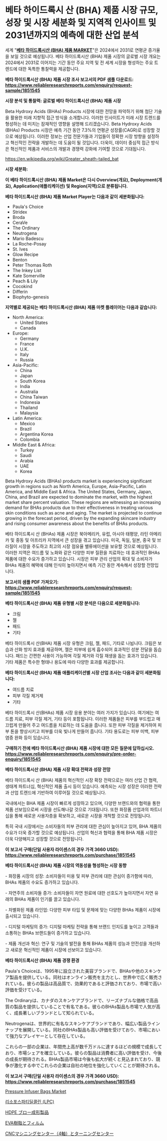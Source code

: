 <p><h1>베타 하이드록시 산 (BHA) 제품 시장 규모, 성장 및 시장 세분화 및 지역적 인사이트 및 2031년까지의 예측에 대한 산업 분석</h1></p><p>세계 "<strong><a href="https://www.reliableresearchreports.com/global-beta-hydroxy-acids-products-market-r1851545">베타 하이드록시산 (BHA) 제품 MARKET</a></strong>"은 2024에서 2031로 연평균 증가율을 보일 것으로 예상됩니다. 베타 하이드록시산 (BHA) 제품 시장의 글로벌 시장 개요는 2024에서 2031로 이어지는 기간 동안 주요 지역 및 전 세계 시장을 형성하는 주요 트렌드에 대한 독특한 통찰력을 제공합니다.</p>
<p><strong>베타 하이드록시산 (BHA) 제품 시장 조사 보고서의 PDF 샘플 다운로드: <a href="https://www.reliableresearchreports.com/enquiry/request-sample/1851545">https://www.reliableresearchreports.com/enquiry/request-sample/1851545</a></strong></p>
<p><strong>시장 분석 및 통찰력: 글로벌 베타 하이드록시산 (BHA) 제품 시장</strong></p>
<p><p>Beta Hydroxy Acids (BHAs) Products 시장에 대한 전망을 파악하기 위해 첨단 기술을 활용한 미래 지향적 접근 방식을 소개합니다. 이러한 인사이트가 미래 시장 트렌드를 형성하는 데 미치는 잠재적인 영향을 설명해 드리겠습니다. Beta Hydroxy Acids (BHAs) Products 시장은 예측 기간 동안 7.3%의 연평균 성장률(CAGR)로 성장할 것으로 예상됩니다. 이러한 정보는 산업 전문가들과 기업들이 정확한 시장 방향을 설정하고 혁신적인 전략을 개발하는 데 도움이 될 것입니다. 더욱이, 데이터 중심적 접근 방식은 혁신적인 제품과 서비스의 개발과 경쟁력 강화에 기여할 것으로 기대됩니다.</p></p>
<p><a href="%7CAUTHORITHY_DOMAIN_URL%7C">https://en.wikipedia.org/wiki/Greater_sheath-tailed_bat</a></p>
<p><strong>시장 세분화:</strong></p>
<p><strong>이 베타 하이드록시산 (BHA) 제품 Market은 다시 Overview(개요), Deployment(개요), Application(애플리케이션) 및 Region(지역)으로 분류됩니다.</strong></p>
<p><strong>베타 하이드록시산 (BHA) 제품 Market Player는 다음과 같이 세분화됩니다:</strong></p>
<p><ul><li>Paula's Choice</li><li>Stridex</li><li>Broda</li><li>CeraVe</li><li>The Ordinary</li><li>Neutrogena</li><li>Mario Badescu</li><li>La Roche-Posay</li><li>St. Ives</li><li>Glow Recipe</li><li>Benton</li><li>Peter Thomas Roth</li><li>The Inkey List</li><li>Kate Somerville</li><li>Peach & Lily</li><li>Cocokind</li><li>Differin</li><li>Biophyto-genesis</li></ul></p>
<p><strong>지역별로 제공되는 베타 하이드록시산 (BHA) 제품 마켓 플레이어는 다음과 같습니다:</strong></p>
<p><ul>
    <li>
        North America:
        <ul>
            <li>United States</li>
            <li>Canada</li>
        </ul>
    </li>
    <li>
        Europe:
        <ul>
            <li>Germany</li>
            <li>France</li>
            <li>U.K.</li>
            <li>Italy</li>
            <li>Russia</li>
        </ul>
    </li>
    <li>
        Asia-Pacific:
        <ul>
            <li>China</li>
            <li>Japan</li>
            <li>South Korea</li>
            <li>India</li>
            <li>Australia</li>
            <li>China Taiwan</li>
            <li>Indonesia</li>
            <li>Thailand</li>
            <li>Malaysia</li>
        </ul>
    </li>
    <li>
        Latin America:
        <ul>
            <li>Mexico</li>
            <li>Brazil</li>
            <li>Argentina Korea</li>
            <li>Colombia</li>
        </ul>
    </li>
    <li>
        Middle East & Africa:
        <ul>
            <li>Turkey</li>
            <li>Saudi</li>
            <li>Arabia</li>
            <li>UAE</li>
            <li>Korea</li>
        </ul>
    </li>
    </ul></p>
<p><p>Beta Hydroxy Acids (BHAs) products market is experiencing significant growth in regions such as North America, Europe, Asia-Pacific, Latin America, and Middle East & Africa. The United States, Germany, Japan, China, and Brazil are expected to dominate the market, with the highest market share percent valuation. These regions are witnessing an increasing demand for BHAs products due to their effectiveness in treating various skin conditions such as acne and aging. The market is projected to continue growing in the forecast period, driven by the expanding skincare industry and rising consumer awareness about the benefits of BHAs products.</p><p>베타 하이드록시 산 (BHAs) 제품 시장은 북아메리카, 유럽, 아시아 태평양, 라틴 아메리카 및 중동 및 아프리카 지역에서 큰 성장을 겪고 있습니다. 미국, 독일, 일본, 중국 및 브라질이 시장을 주도하고 최고의 시장 점유율 밸류에이션을 보유할 것으로 예상됩니다. 이러한 지역은 여드름 및 노화와 같은 다양한 피부 질환을 치료하는 데 효과적인 BHAs 제품에 대한 수요가 증가하고 있습니다. 시장은 피부 관리 산업의 확대 및 소비자가 BHAs 제품의 혜택에 대해 인식이 높아지면서 예측 기간 동안 계속해서 성장할 전망입니다.</p></p>
<p><strong>보고서의 샘플 PDF 가져오기: <a href="https://www.reliableresearchreports.com/enquiry/request-sample/1851545">https://www.reliableresearchreports.com/enquiry/request-sample/1851545</a></strong></p>
<p><strong>베타 하이드록시산 (BHA) 제품 유형별 시장 분석은 다음으로 세분화됩니다:</strong></p>
<p><ul><li>크림</li><li>젤</li><li>패드</li><li>기타</li></ul></p>
<p><p>베타 하이드록시 산(BHA) 제품 시장 유형은 크림, 젤, 패드, 기타로 나뉩니다. 크림은 보습과 산화 방지 효과를 제공하며, 젤은 피부에 쉽게 흡수되어 효과적인 성분 전달을 돕습니다. 패드는 간편한 사용이 가능하며 각질 제거와 각질 재생을 돕는 효과가 있습니다. 기타 제품은 특수한 형태나 용도에 따라 다양한 효과를 제공합니다.</p></p>
<p><strong>베타 하이드록시산 (BHA) 제품 애플리케이션별 시장 산업 조사는 다음과 같이 세분화됩니다:</strong></p>
<p><ul><li>여드름 치료</li><li>피부 각질 제거제</li><li>기타</li></ul></p>
<p><p>베타 하이드록시 산(BHAs) 제품 시장 응용 분야는 여러 가지가 있습니다. 여기에는 여드름 치료, 피부 각질 제거, 기타 등이 포함됩니다. 이러한 제품들은 피부를 부드럽고 매끄럽게 만들어 주고 여드름을 치료하는 데 도움을 줍니다. 또한 피부 각질을 제거하여 피부 톤을 향상시키고 피부를 더욱 빛나게 만들어 줍니다. 기타 용도로는 피부 미백, 피부 염증 완화 등이 있습니다.</p></p>
<p><strong>구매하기 전에 베타 하이드록시산 (BHA) 제품 시장에 대한 모든 질문에 답하십시오. <a href="https://www.reliableresearchreports.com/enquiry/pre-order-enquiry/1851545">https://www.reliableresearchreports.com/enquiry/pre-order-enquiry/1851545</a></strong></p>
<p><strong>베타 하이드록시산 (BHA) 제품 시장 확대 전략과 성장 전망</strong></p>
<p><p>베타 하이드록시 산 (BHA) 제품의 혁신적인 시장 확장 전략으로는 여러 산업 간 협력, 생태계 파트너십, 혁신적인 제품 출시 등이 있습니다. 예측되는 시장 성장은 이러한 전략과 산업 트렌드에 기반하여 이루어질 것으로 예상됩니다.</p><p>국내에서는 BHA 제품 시장이 빠르게 성장하고 있으며, 다양한 브랜드와의 협력을 통한 제품 선보임으로써 시장을 선도해나갈 것으로 기대됩니다. 또한 화장품 산업과의 파트너십을 통해 새로운 사용자층을 확보하고, 새로운 시장을 개척할 것으로 전망됩니다.</p><p>특히 국내 시장에서는 소비자들의 피부 관리에 대한 관심이 높아지고 있어, BHA 제품의 수요가 더욱 증가할 것으로 예상됩니다. 산업의 혁신과 협력을 통해 BHA 제품 시장은 더욱 다양해지고 성장할 것으로 전망됩니다.</p></p>
<p><strong>이 보고서 구매(단일 사용자 라이센스의 경우 가격 3660 USD): <a href="https://www.reliableresearchreports.com/purchase/1851545">https://www.reliableresearchreports.com/purchase/1851545</a></strong></p>
<p><strong>베타 하이드록시산 (BHA) 제품 시장의 역동성을 형성하는 시장 동향</strong></p>
<p><p>- 화장품 시장의 성장: 소비자들이 미용 및 피부 관리에 대한 관심이 증가함에 따라, BHAs 제품의 수요도 증가하고 있습니다.</p><p>- 자연주의 소비자들 증가: 소비자들이 자연 원료에 대한 선호도가 높아지면서 자연 유래의 BHAs 제품이 인기를 끌고 있습니다.</p><p>- 차별화된 제품 라인업: 다양한 피부 타입 및 문제에 맞는 다양한 BHAs 제품이 시장에 출시되고 있습니다.</p><p>- 디지털 마케팅의 증가: 디지털 마케팅 전략을 통해 브랜드 인지도를 높이고 고객들과 소통하는 BHAs 브랜드들이 증가하고 있습니다.</p><p>- 제품 개선과 혁신: 연구 및 기술의 발전을 통해 BHAs 제품의 성능과 안전성을 개선하고 새로운 혁신적인 제품이 시장에 선보이고 있습니다.</p></p>
<p><strong>베타 하이드록시산 (BHA) 제품 경쟁 환경</strong></p>
<p><p>Paula's Choiceは、1995年に設立された美容ブランドで、BHAsや他のスキンケア製品を提供している。同社はオンライン販売を主力とし、世界中で広く販売されている。彼らの製品は高品質で、効果的であると評価されており、市場で高い評価を受けている。</p><p>The Ordinaryは、カナダのスキンケアブランドで、リーズナブルな価格で高品質の製品を提供していることで有名である。彼らのBHAs製品も市場で人気が高く、成長著しいブランドとして知られている。</p><p>Neutrogenaは、世界的に有名なスキンケアブランドであり、幅広い製品ラインナップを展開している。同社のBHAs製品も高い評価を受けており、市場において強力なプレイヤーとして存在している。</p><p>これらの一部の企業は、年間売上高が数千万ドルに達するほどの規模で成長しており、市場シェアを確立している。彼らの製品は消費者に高い評価を受け、今後の成長が期待される。BHAs製品市場は今後も拡大が続くと見込まれており、競争が激化する中でこれらの企業は自社の地位を強化していくことが期待される。</p></p>
<p><strong>이 보고서 구매(단일 사용자 라이센스의 경우 가격 3660 USD): <a href="https://www.reliableresearchreports.com/purchase/1851545">https://www.reliableresearchreports.com/purchase/1851545</a></strong></p>
<p><p><a href="https://medium.com/@jeancoleman732/pressure-infuser-bags-market-forecast-global-market-trends-and-analysis-from-2024-to-2031-covered-f1b458d27a4c">Pressure Infuser Bags Market</a></p><p><a href="https://github.com/LuckeyCorbin/Market-Research-Report-List-2/blob/main/4319515107907.md">리소포스파티딜콜린 (LPC)</a></p><p><a href="https://github.com/DanykaKilback/Market-Research-Report-List-2/blob/main/423630487081.md">HDPE ブロー成形製品</a></p><p><a href="https://github.com/RandallRunte2023/Market-Research-Report-List-2/blob/main/780714687080.md">EVA樹脂とフィルム</a></p><p><a href="https://medium.com/@val0mzimin/%E3%82%B0%E3%83%AD%E3%83%BC%E3%83%90%E3%83%ABcnc%E3%83%9E%E3%82%B7%E3%83%8B%E3%83%B3%E3%82%B0%E3%82%BB%E3%83%B3%E3%82%BF%E3%83%BC-4%E8%BB%B8-%E3%81%8A%E3%82%88%E3%81%B3%E6%97%8B%E7%9B%A4%E3%82%BB%E3%83%B3%E3%82%BF%E3%83%BC%E5%B8%82%E5%A0%B4-%E5%B8%82%E5%A0%B4%E3%82%B7%E3%82%A7%E3%82%A2-%E5%B8%82%E5%A0%B4%E5%8B%95%E5%90%91-%E4%BB%8A%E5%BE%8C%E3%81%AE%E6%88%90%E9%95%B7%E3%81%AE%E8%AA%BF%E6%9F%BB-e43f621bc6d7">CNCマシニングセンター（4軸）とターニングセンター</a></p></p>